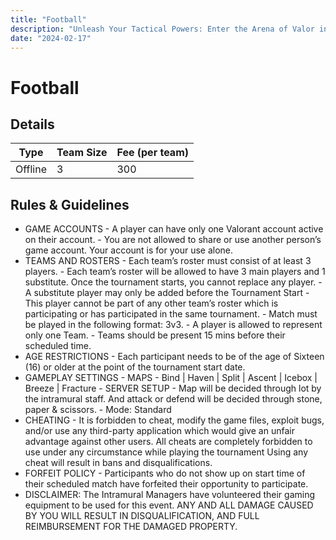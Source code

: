 ```yaml
---
title: "Football"
description: "Unleash Your Tactical Powers: Enter the Arena of Valor in Valorant!. Don't blink or you'll lose it!!!"
date: "2024-02-17"
---
```


# Football

## Details

| Type    | Team Size | Fee (per team) |
| ------- | --------- | -------------- |
| Offline | 3         | 300            |

## Rules & Guidelines

- GAME ACCOUNTS - A player can have only one Valorant account active on their account. - You are not allowed to share or use another person’s game account. Your
  account is for your use alone.
- TEAMS AND ROSTERS - Each team’s roster must consist of at least 3 players. - Each team’s roster will be allowed to have 3 main players and 1
  substitute. Once the tournament starts, you cannot replace any player. - A substitute player may only be added before the Tournament Start - This player cannot be part of any other team’s roster which is
  participating or has participated in the same tournament. - Match must be played in the following format: 3v3. - A player is allowed to represent only one Team. - Teams should be present 15 mins before their scheduled time.
- AGE RESTRICTIONS - Each participant needs to be of the age of Sixteen (16) or older at the point
  of the tournament start date.
- GAMEPLAY SETTINGS - MAPS - Bind | Haven | Split | Ascent | Icebox | Breeze | Fracture - SERVER SETUP - Map will be decided through lot by the intramural staff. And attack or
  defend will be decided through stone, paper & scissors. - Mode: Standard
- CHEATING - It is forbidden to cheat, modify the game files, exploit bugs, and/or use any
  third-party application which would give an unfair advantage against other
  users. All cheats are completely forbidden to use under any circumstance
  while playing the tournament Using any cheat will result in bans and
  disqualifications.
- FORFEIT POLICY - Participants who do not show up on start time of their scheduled match have
  forfeited their opportunity to participate.
- DISCLAIMER: The Intramural Managers have volunteered their gaming
  equipment to be used for this event. ANY AND ALL DAMAGE CAUSED BY YOU
  WILL RESULT IN DISQUALIFICATION, AND FULL REIMBURSEMENT FOR THE
  DAMAGED PROPERTY.
